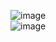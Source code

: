![image](https://github.com/sofi131/app/assets/91051075/8d66c103-3979-4840-a7e9-c26915209ae5)<br>
![image](https://github.com/sofi131/app/assets/91051075/60640eaa-5843-460d-9287-9879abbbb218)<br>

